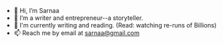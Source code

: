 - 👋 Hi, I’m Sarnaa
- 👀 I’m a writer and entrepreneur--a storyteller. 
- 🌱 I'm currently writing and reading. (Read: watching re-runs of Billions)
- 📫 Reach me by email at sarnaa@gmail.com
